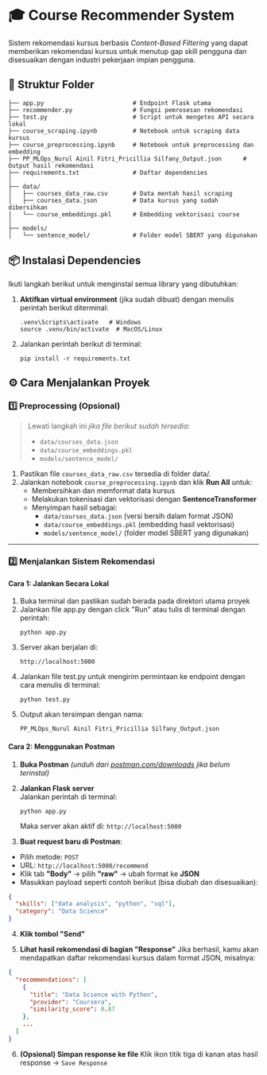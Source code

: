 # 🎓 Course Recommender System

Sistem rekomendasi kursus berbasis *Content-Based Filtering* yang dapat memberikan rekomendasi kursus untuk menutup gap skill pengguna dan disesuaikan dengan industri pekerjaan impian pengguna.

## 📁 Struktur Folder
```text
├── app.py                         # Endpoint Flask utama
├── recommender.py                 # Fungsi pemrosesan rekomendasi
├── test.py                        # Script untuk mengetes API secara lokal
├── course_scraping.ipynb          # Notebook untuk scraping data kursus
├── course_preprocessing.ipynb     # Notebook untuk preprocessing dan embedding
├── PP_MLOps_Nurul Ainil Fitri_Pricillia Silfany_Output.json      # Output hasil rekomendasi
├── requirements.txt               # Daftar dependencies
│
├── data/
│   ├── courses_data_raw.csv       # Data mentah hasil scraping
│   ├── courses_data.json          # Data kursus yang sudah dibersihkan
│   └── course_embeddings.pkl      # Embedding vektorisasi course
│
├── models/
│   └── sentence_model/            # Folder model SBERT yang digunakan
```

## 📦 Instalasi Dependencies
Ikuti langkah berikut untuk menginstal semua library yang dibutuhkan:
1. **Aktifkan virtual environment** (jika sudah dibuat) dengan menulis perintah berikut diterminal:
   ```
   .venv\Scripts\activate   # Windows
   source .venv/bin/activate  # MacOS/Linux
   ```
2. Jalankan perintah berikut di terminal:
   ```
   pip install -r requirements.txt
   ```

## ⚙ Cara Menjalankan Proyek

### 1️⃣ Preprocessing (Opsional)
> Lewati langkah ini *jika file berikut sudah tersedia*:  
> - `data/courses_data.json`  
> - `data/course_embeddings.pkl`  
> - `models/sentence_model/`

1. Pastikan file `courses_data_raw.csv` tersedia di folder data/.
2. Jalankan notebook `course_preprocessing.ipynb` dan klik **Run All** untuk:
   - Membersihkan dan memformat data kursus
   - Melakukan tokenisasi dan vektorisasi dengan **SentenceTransformer**
   - Menyimpan hasil sebagai:
     - `data/courses_data.json` (versi bersih dalam format JSON)
     - `data/course_embeddings.pkl` (embedding hasil vektorisasi)
     - `models/sentence_model/` (folder model SBERT yang digunakan)

---

### 2️⃣ Menjalankan Sistem Rekomendasi

#### Cara 1: Jalankan Secara Lokal

1. Buka terminal dan pastikan sudah berada pada direktori utama proyek
2. Jalankan file app.py dengan click "Run" atau tulis di terminal dengan perintah:
    ```
    python app.py
    ```    
3. Server akan berjalan di:
    ```
    http://localhost:5000
    ```
4. Jalankan file test.py untuk mengirim permintaan ke endpoint dengan cara menulis di terminal:
    ```
    python test.py
    ```
5. Output akan tersimpan dengan nama:
    ```
    PP_MLOps_Nurul Ainil Fitri_Pricillia Silfany_Output.json
    ```

#### Cara 2: Menggunakan Postman

1. **Buka Postman** *(unduh dari [postman.com/downloads](https://www.postman.com/downloads) jika belum terinstal)*
2. **Jalankan Flask server**  
   Jalankan perintah di terminal:
    ```
    python app.py
    ```
   Maka server akan aktif di: `http://localhost:5000`

4. **Buat request baru di Postman**:
- Pilih metode: `POST`
- URL: `http://localhost:5000/recommend`
- Klik tab **"Body"** → pilih **"raw"** → ubah format ke **JSON**
- Masukkan payload seperti contoh berikut (bisa diubah dan disesuaikan):

 ```json
 {
   "skills": ["data analysis", "python", "sql"],
   "category": "Data Science"
 }
 ```

4. **Klik tombol "Send"**

5. **Lihat hasil rekomendasi di bagian "Response"** 
Jika berhasil, kamu akan mendapatkan daftar rekomendasi kursus dalam format JSON, misalnya:

 ```json
 {
   "recommendations": [
     {
       "title": "Data Science with Python",
       "provider": "Coursera",
       "similarity_score": 0.87
     },
     ...
   ]
 }
 ```

6. **(Opsional) Simpan response ke file** 
Klik ikon titik tiga di kanan atas hasil response → `Save Response`
